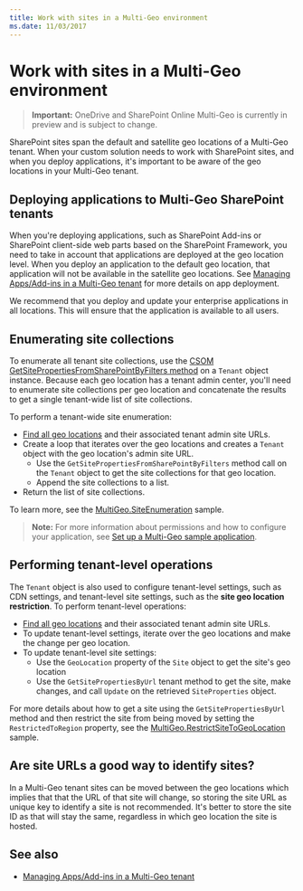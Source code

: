 ```yaml
---
title: Work with sites in a Multi-Geo environment
ms.date: 11/03/2017
---
```

# Work with sites in a Multi-Geo environment

> **Important:** OneDrive and SharePoint Online Multi-Geo is currently in preview and is subject to change.

SharePoint sites span the default and satellite geo locations of a Multi-Geo tenant. When your custom solution needs to work with SharePoint sites, and when you deploy applications, it's important to be aware of the geo locations in your Multi-Geo tenant. 

## Deploying applications to Multi-Geo SharePoint tenants
When you're deploying applications, such as SharePoint Add-ins or SharePoint client-side web parts based on the SharePoint Framework, you need to take in account that applications are deployed at the geo location level. When you deploy an application to the default geo location, that application will not be available in the satellite geo locations. See [Managing Apps/Add-ins in a Multi-Geo tenant](multigeo-apps.md) for more details on app deployment.

We recommend that you deploy and update your enterprise applications in all locations. This will ensure that the application is available to all users.

## Enumerating site collections
To enumerate all tenant site collections, use the [CSOM GetSitePropertiesFromSharePointByFilters method](https://msdn.microsoft.com/en-us/library/microsoft.online.sharepoint.tenantadministration.tenant.getsitepropertiesfromsharepointbyfilters.aspx) on a `Tenant` object instance. Because each geo location has a tenant admin center,  you'll need to enumerate site collections per geo location and concatenate the results to get a single tenant-wide list of site collections.

To perform a tenant-wide site enumeration:

- [Find all geo locations](multigeo-discovery.md) and their associated tenant admin site URLs.
- Create a loop that iterates over the geo locations and creates a `Tenant` object with the geo location's admin site URL.
	- Use the `GetSitePropertiesFromSharePointByFilters` method call on the `Tenant` object to get the site collections for that geo location.
	- Append the site collections to a list.
- Return the list of site collections.

To learn more, see the [MultiGeo.SiteEnumeration](https://github.com/SharePoint/PnP/tree/dev/Samples/MultiGeo.SiteEnumeration) sample.

>**Note:** For more information about permissions and how to configure your application, see [Set up a Multi-Geo sample application](multigeo-sampleapplicationsetup.md).

## Performing tenant-level operations
The `Tenant` object is also used to configure tenant-level settings, such as CDN settings, and tenant-level site settings, such as the **site geo location restriction**. To perform tenant-level operations:

- [Find all geo locations](multigeo-discovery.md) and their associated tenant admin site URLs.
- To update tenant-level settings, iterate over the geo locations and make the change per geo location.
- To update tenant-level site settings: 
	- Use the `GeoLocation` property of the `Site` object to get the site's geo location 
	- Use the `GetSitePropertiesByUrl` tenant method to get the site, make changes, and call `Update` on the retrieved `SiteProperties` object.

For more details about how to get a site using the `GetSitePropertiesByUrl` method and then restrict the site from being moved by setting the `RestrictedToRegion` property, see the [MultiGeo.RestrictSiteToGeoLocation](https://github.com/SharePoint/PnP/tree/dev/Samples/MultiGeo.RestrictSiteToGeoLocation) sample. 

## Are site URLs a good way to identify sites?
In a Multi-Geo tenant sites can be moved between the geo locations which implies that that the URL of that site will change, so storing the site URL as unique key to identify a site is not recommended. It's better to store the site ID as that will stay the same, regardless in which geo location the site is hosted. 


## See also
- [Managing Apps/Add-ins in a Multi-Geo tenant](multigeo-apps.md)

